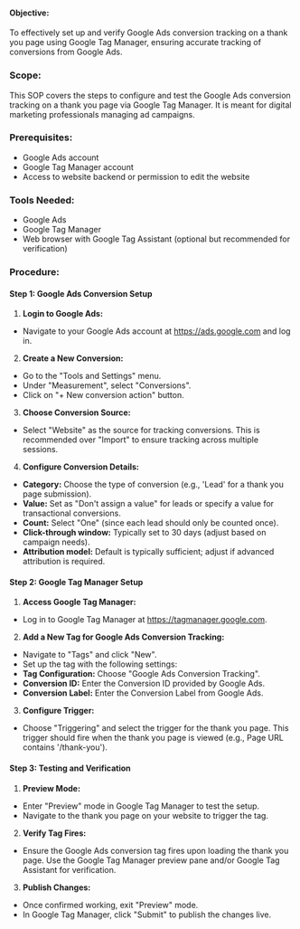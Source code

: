 #### Objective:  
To effectively set up and verify Google Ads conversion tracking on a thank you page using Google Tag Manager, ensuring accurate tracking of conversions from Google Ads.  
  
### Scope:  
This SOP covers the steps to configure and test the Google Ads conversion tracking on a thank you page via Google Tag Manager. It is meant for digital marketing professionals managing ad campaigns.  
  
### Prerequisites:  
- Google Ads account  
- Google Tag Manager account  
- Access to website backend or permission to edit the website  
  
### Tools Needed:  
- Google Ads  
- Google Tag Manager  
- Web browser with Google Tag Assistant (optional but recommended for verification)  
  
### Procedure:  
  
#### Step 1: Google Ads Conversion Setup  
1. **Login to Google Ads:**  
- Navigate to your Google Ads account at https://ads.google.com and log in.  
  
2. **Create a New Conversion:**  
- Go to the "Tools and Settings" menu.  
- Under "Measurement", select "Conversions".  
- Click on "+ New conversion action" button.  
  
3. **Choose Conversion Source:**  
- Select "Website" as the source for tracking conversions. This is recommended over "Import" to ensure tracking across multiple sessions.  
  
4. **Configure Conversion Details:**  
- **Category:** Choose the type of conversion (e.g., 'Lead' for a thank you page submission).  
- **Value:** Set as "Don't assign a value" for leads or specify a value for transactional conversions.  
- **Count:** Select "One" (since each lead should only be counted once).  
- **Click-through window:** Typically set to 30 days (adjust based on campaign needs).  
- **Attribution model:** Default is typically sufficient; adjust if advanced attribution is required.  
  
#### Step 2: Google Tag Manager Setup  
1. **Access Google Tag Manager:**  
- Log in to Google Tag Manager at https://tagmanager.google.com.  
  
2. **Add a New Tag for Google Ads Conversion Tracking:**  
- Navigate to "Tags" and click "New".  
- Set up the tag with the following settings:  
- **Tag Configuration:** Choose "Google Ads Conversion Tracking".  
- **Conversion ID:** Enter the Conversion ID provided by Google Ads.  
- **Conversion Label:** Enter the Conversion Label from Google Ads.  
  
3. **Configure Trigger:**  
- Choose "Triggering" and select the trigger for the thank you page. This trigger should fire when the thank you page is viewed (e.g., Page URL contains '/thank-you').  
  
#### Step 3: Testing and Verification  
1. **Preview Mode:**  
- Enter "Preview" mode in Google Tag Manager to test the setup.  
- Navigate to the thank you page on your website to trigger the tag.  
  
2. **Verify Tag Fires:**  
- Ensure the Google Ads conversion tag fires upon loading the thank you page. Use the Google Tag Manager preview pane and/or Google Tag Assistant for verification.  
  
3. **Publish Changes:**  
- Once confirmed working, exit "Preview" mode.  
- In Google Tag Manager, click "Submit" to publish the changes live.  